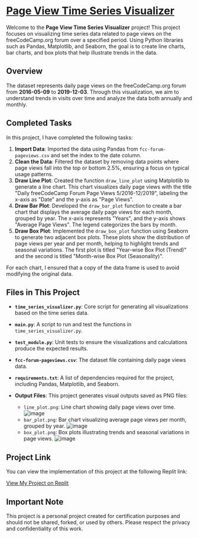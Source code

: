 # [Page View Time Series Visualizer](https://www.freecodecamp.org/learn/data-analysis-with-python/data-analysis-with-python-projects/page-view-time-series-visualizer)

Welcome to the **Page View Time Series Visualizer** project! This project focuses on visualizing time series data related to page views on the freeCodeCamp.org forum over a specified period. Using Python libraries such as Pandas, Matplotlib, and Seaborn, the goal is to create line charts, bar charts, and box plots that help illustrate trends in the data.

## Overview

The dataset represents daily page views on the freeCodeCamp.org forum from **2016-05-09** to **2019-12-03**. Through this visualization, we aim to understand trends in visits over time and analyze the data both annually and monthly.

## Completed Tasks

In this project, I have completed the following tasks:

1. **Import Data**: Imported the data using Pandas from `fcc-forum-pageviews.csv` and set the index to the date column.
2. **Clean the Data**: Filtered the dataset by removing data points where page views fall into the top or bottom 2.5%, ensuring a focus on typical usage patterns.
3. **Draw Line Plot**: Created the function `draw_line_plot` using Matplotlib to generate a line chart. This chart visualizes daily page views with the title "Daily freeCodeCamp Forum Page Views 5/2016-12/2019", labeling the x-axis as "Date" and the y-axis as "Page Views".
4. **Draw Bar Plot**: Developed the `draw_bar_plot` function to create a bar chart that displays the average daily page views for each month, grouped by year. The x-axis represents "Years", and the y-axis shows "Average Page Views". The legend categorizes the bars by month.
5. **Draw Box Plot**: Implemented the `draw_box_plot` function using Seaborn to generate two adjacent box plots. These plots show the distribution of page views per year and per month, helping to highlight trends and seasonal variations. The first plot is titled "Year-wise Box Plot (Trend)" and the second is titled "Month-wise Box Plot (Seasonality)".

For each chart, I ensured that a copy of the data frame is used to avoid modifying the original data.

## Files in This Project

- **`time_series_visualizer.py`**: Core script for generating all visualizations based on the time series data.
- **`main.py`**: A script to run and test the functions in `time_series_visualizer.py`.
- **`test_module.py`**: Unit tests to ensure the visualizations and calculations produce the expected results.
- **`fcc-forum-pageviews.csv`**: The dataset file containing daily page views data.
- **`requirements.txt`**: A list of dependencies required for the project, including Pandas, Matplotlib, and Seaborn.

- **Output Files**: This project generates visual outputs saved as PNG files:
  - `line_plot.png`: Line chart showing daily page views over time.
    ![image](https://github.com/user-attachments/assets/67c71a4f-8f2b-4890-9a52-3e804814d513)
  - `bar_plot.png`: Bar chart visualizing average page views per month, grouped by year.
    ![image](https://github.com/user-attachments/assets/dbd0076c-0957-452f-a8fd-8d33ae5f2037)
  - `box_plot.png`: Box plots illustrating trends and seasonal variations in page views.
    ![image](https://github.com/user-attachments/assets/affd2d2c-59f7-43e7-b2fb-c094861c63e5)

## Project Link

You can view the implementation of this project at the following Replit link:

[View My Project on Replit](https://replit.com/@fxrdhann/Page-View-Time-Series-Visualizer?v=1)

## Important Note

This project is a personal project created for certification purposes and should not be shared, forked, or used by others. Please respect the privacy and confidentiality of this work.
